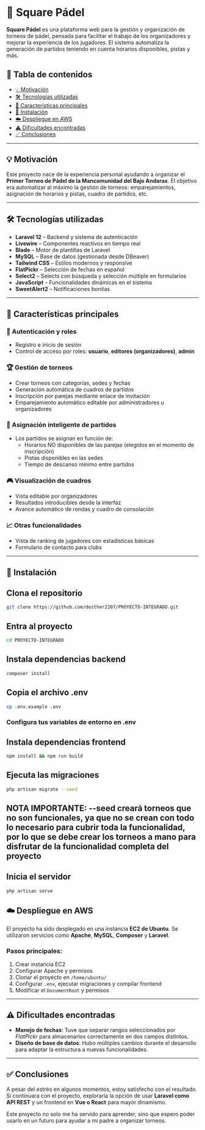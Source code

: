 # 🎾 Square Pádel

**Square Pádel** es una plataforma web para la gestión y organización de torneos de pádel, pensada para facilitar el trabajo de los organizadores y mejorar la experiencia de los jugadores. El sistema automatiza la generación de partidos teniendo en cuenta horarios disponibles, pistas y más.

## 📌 Tabla de contenidos

- [💡 Motivación](#-motivación)
- [🛠️ Tecnologías utilizadas](#-tecnologías-utilizadas)
- [🚀 Características principales](#-características-principales)
- [🧪 Instalación](#-instalación)
- [☁️ Despliegue en AWS](#-despliegue-en-aws)
- [⚠️ Dificultades encontradas](#-dificultades-encontradas)
- [✅ Conclusiones](#-conclusiones)

---

## 💡 Motivación

Este proyecto nace de la experiencia personal ayudando a organizar el **Primer Torneo de Pádel de la Mancomunidad del Bajo Andarax**. El objetivo era automatizar al máximo la gestión de torneos: emparejamientos, asignación de horarios y pistas, cuadro de partidos, etc.

---

## 🛠️ Tecnologías utilizadas

- **Laravel 12** – Backend y sistema de autenticación
- **Livewire** – Componentes reactivos en tiempo real
- **Blade** – Motor de plantillas de Laravel
- **MySQL** – Base de datos (gestionada desde DBeaver)
- **Tailwind CSS** – Estilos modernos y responsive
- **FlatPickr** – Selección de fechas en español
- **Select2** – Selects con búsqueda y selección múltiple en formularios
- **JavaScript** – Funcionalidades dinámicas en el sistema
- **SweetAlert2** – Notificaciones bonitas

---

## 🚀 Características principales

### 🔐 Autenticación y roles

- Registro e inicio de sesión
- Control de acceso por roles: **usuario**, **editores (organizadores)**, **admin**

### 🏆 Gestión de torneos

- Crear torneos con categorías, sedes y fechas
- Generación automática de cuadros de partidos
- Inscripción por parejas mediante enlace de invitación
- Emparejamiento automático editable por administradores u organizadores

### 📅 Asignación inteligente de partidos

- Los partidos se asignan en función de:
  - Horarios NO disponibles de las parejas (elegidos en el momento de inscripción)
  - Pistas disponibles en las sedes
  - Tiempo de descanso mínimo entre partidos

### 🎮 Visualización de cuadros

- Vista editable por organizadores
- Resultados introducibles desde la interfaz
- Avance automático de rondas y cuadro de consolación

### 📈 Otras funcionalidades

- Vista de ranking de jugadores con estadísticas básicas
- Formulario de contacto para clubs

---

## 🧪 Instalación

## Clona el repositorio
```bash
git clone https://github.com/desther2207/PROYECTO-INTEGRADO.git
```
## Entra al proyecto
```bash
cd PROYECTO-INTEGRADO
```
## Instala dependencias backend
```bash
composer install
```
## Copia el archivo .env
```bash
cp .env.example .env
```
### Configura tus variables de entorno en .env

## Instala dependencias frontend
```bash
npm install && npm run build
```
## Ejecuta las migraciones
```bash
php artisan migrate --seed
```
## NOTA IMPORTANTE: --seed creará torneos que no son funcionales, ya que no se crean con todo lo necesario para cubrir toda la funcionalidad, por lo que se debe crear los torneos a mano para disfrutar de la funcionalidad completa del proyecto

## Inicia el servidor
```bash
php artisan serve
```

## ☁️ Despliegue en AWS

El proyecto ha sido desplegado en una instancia **EC2 de Ubuntu**. Se utilizaron servicios como **Apache**, **MySQL**, **Composer** y **Laravel**.

### Pasos principales:

1. Crear instancia EC2
2. Configurar Apache y permisos
3. Clonar el proyecto en `/home/ubuntu/`
4. Configurar `.env`, ejecutar migraciones y compilar frontend
5. Modificar el `DocumentRoot` y permisos

---

## ⚠️ Dificultades encontradas

- **Manejo de fechas**: Tuve que separar rangos seleccionados por *FlatPickr* para almacenarlos correctamente en dos campos distintos.
- **Diseño de base de datos**: Hubo múltiples cambios durante el desarrollo para adaptar la estructura a nuevas funcionalidades.

---

## ✅ Conclusiones

A pesar del estrés en algunos momentos, estoy satisfecho con el resultado. Si continuara con el proyecto, exploraría la opción de usar **Laravel como API REST** y un frontend en **Vue o React** para mayor dinamismo.

Este proyecto no solo me ha servido para aprender, sino que espero poder usarlo en un futuro para ayudar a mi padre a organizar torneos.

